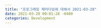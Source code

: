 ```yaml
---
title: "프로그래밍 패러다임에 대해서 2021-03-28"
date: 2021-03-28 00:01:28 -0400
categories: Development
---
```

